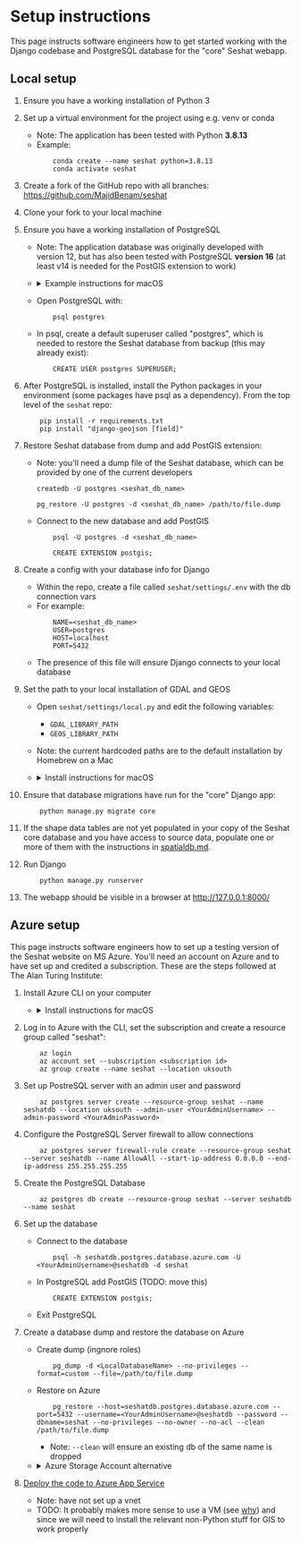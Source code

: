 # Setup instructions

This page instructs software engineers how to get started working with the Django codebase and PostgreSQL database for the "core" Seshat webapp.

## Local setup

1. Ensure you have a working installation of Python 3

2. Set up a virtual environment for the project using e.g. venv or conda
    - Note: The application has been tested with Python **3.8.13**
    - Example:
        ```
            conda create --name seshat python=3.8.13
            conda activate seshat
        ```

3. Create a fork of the GitHub repo with all branches: https://github.com/MajidBenam/seshat

4. Clone your fork to your local machine

5. Ensure you have a working installation of PostgreSQL 
    - Note: The application database was originally developed with version 12, but has also been tested with PostgreSQL **version 16** (at least v14 is needed for the PostGIS extension to work)
    - <details><summary>Example instructions for macOS</summary>

        - Check if you already have PosgreSQL installed via brew:
            - `brew services list`
        - If no installation exists, follow the instructions to install https://postgresapp.com/ which **gives you PostgreSQL version 16 with PostGIS installed**.
            - Ed's note: I had a lot of trouble getting PostgreSQL 14 to start on an M1 Mac, but installing via postgresapp worked. If you have the same issue, it may be worth ensuring all traces of brew installations are removed first, e.g. run `find /opt/homebrew -name '*postgresql*'` and remove everything first
        - If you want to use brew, PostGIS will *only* work with version 14:
            - `brew install postgres@14`
            - `brew services start postgresql@14`
            - `brew install postgis`
        </details>
    - Open PostgreSQL with:
        ```
            psql postgres
        ```
    - In psql, create a default superuser called "postgres", which is needed to restore the Seshat database from backup (this may already exist):
        ```
            CREATE USER postgres SUPERUSER;
        ```

6. After PostgreSQL is installed, install the Python packages in your environment (some packages have psql as a dependency). From the top level of the `seshat` repo:
    ```
        pip install -r requirements.txt
        pip install "django-geojson [field]"
    ```

7. Restore Seshat database from dump and add PostGIS extension:
    - Note: you'll need a dump file of the Seshat database, which can be provided by one of the current developers
        ```
        createdb -U postgres <seshat_db_name>

        pg_restore -U postgres -d <seshat_db_name> /path/to/file.dump
        ```
    - Connect to the new database and add PostGIS
        ```
            psql -U postgres -d <seshat_db_name>

            CREATE EXTENSION postgis;
        ```

8. Create a config with your database info for Django
    - Within the repo, create a file called `seshat/settings/.env` with the db connection vars
    - For example:
        ```
            NAME=<seshat_db_name>
            USER=postgres
            HOST=localhost
            PORT=5432
        ```
    - The presence of this file will ensure Django connects to your local database

9. Set the path to your local installation of GDAL and GEOS
    - Open `seshat/settings/local.py` and edit the following variables:
        - `GDAL_LIBRARY_PATH`
        - `GEOS_LIBRARY_PATH`
    - Note: the current hardcoded paths are to the default installation by Homebrew on a Mac
    - <details><summary>Install instructions for macOS</summary>

        - `brew install gdal`
        - `brew install geos`
        </details>

10. Ensure that database migrations have run for the "core" Django app:
    ```
        python manage.py migrate core
    ```

11. If the shape data tables are not yet populated in your copy of the Seshat core database and you have access to source data, populate one or more of them with the instructions in [spatialdb.md](spatialdb.md).

12. Run Django
    ```
        python manage.py runserver
    ```

13. The webapp should be visible in a browser at http://127.0.0.1:8000/



## Azure setup

This page instructs software engineers how to set up a testing version of the Seshat website on MS Azure. You'll need an account on Azure and to have set up and credited a subscription. These are the steps followed at The Alan Turing Institute:

1. Install Azure CLI on your computer
    - <details><summary>Install instructions for macOS</summary>

        - `brew install azure-cli`
        </details>

2. Log in to Azure with the CLI, set the subscription and create a resource group called "seshat":
    ```
        az login
        az account set --subscription <subscription id>
        az group create --name seshat --location uksouth
    ```

3. Set up PostreSQL server with an admin user and password
    ```
        az postgres server create --resource-group seshat --name seshatdb --location uksouth --admin-user <YourAdminUsername> --admin-password <YourAdminPassword>
    ```

4. Configure the PostgreSQL Server firewall to allow connections
    ```
        az postgres server firewall-rule create --resource-group seshat --server seshatdb --name AllowAll --start-ip-address 0.0.0.0 --end-ip-address 255.255.255.255
    ```

5. Create the PostgreSQL Database
    ```
        az postgres db create --resource-group seshat --server seshatdb --name seshat
    ```

6. Set up the database
    - Connect to the database
        ```
            psql -h seshatdb.postgres.database.azure.com -U <YourAdminUsername>@seshatdb -d seshat
        ```
    - In PostgreSQL add PostGIS (TODO: move this)
        ```
            CREATE EXTENSION postgis;
        ```
    - Exit PostgreSQL

7. Create a database dump and restore the database on Azure
    - Create dump (ingnore roles)
        ```
            pg_dump -d <LocalDatabaseName> --no-privileges --format=custom --file=/path/to/file.dump
        ```
    - Restore on Azure
        ```
            pg_restore --host=seshatdb.postgres.database.azure.com --port=5432 --username=<YourAdminUsername>@seshatdb --password --dbname=seshat --no-privileges --no-owner --no-acl --clean /path/to/file.dump
        ```
        - Note: `--clean` will ensure an existing db of the same name is dropped
    - <details><summary>Azure Storage Account alternative</summary>

        - Create an Azure Storage Account
            ```
                az storage account create --name seshatdumps --resource-group seshat --location uksouth --sku Standard_RAGRS --kind StorageV2 --allow-blob-public-access false
            ```
        - Get the connection string (required for next step)
            ```
                az storage account show-connection-string --name seshatdumps --resource-group seshat --output tsv
            ```
        - Create blob container to store dump file(s)
            ```
                az storage container create --account-name seshatdumps --name dumps --connection-string "<YourConnectionString>"
            ```
        - Upload the dump file to Azure
            ```
                az storage blob upload --account-name seshatdumps --container-name dumps --name <file.dump> --file path/to/file.dump

            ```
            - If you get the following, hit "Y" - "The command requires the extension storage-preview. Do you want to install it now?"
        - Generate a temporary SAS Token (needed to allow the PostgreSQL server to access the file from storage)
            ```
                az storage blob generate-sas --account-name seshatdumps --container-name dumps --name <file.dump> --permissions r --expiry YYYY-MM-DDTHH:MMZ --output tsv

            ```
        - Populate the database
            ```
                pg_restore --host=seshatdb.postgres.database.azure.com --port=5432 --username=<YourAdminUsername>@seshatdb --password --dbname=seshat "https://seshatdumps.blob.core.windows.net/dumps/<file.dump>?<YourSASToken>"

            ```
        - Delete the storage account

    </details>
8. [Deploy the code to Azure App Service](https://learn.microsoft.com/en-us/azure/postgresql/flexible-server/tutorial-django-app-service-postgres?tabs=clone#deploy-the-code-to-azure-app-service)
    - Note: have not set up a vnet
    - TODO: It probably makes more sense to use a VM (see [why](https://karansinghreen.medium.com/azure-virtual-machine-or-azure-app-service-which-one-should-you-choose-d4ba7d4a120d)) and since we will need to install the relevant non-Python stuff for GIS to work properly